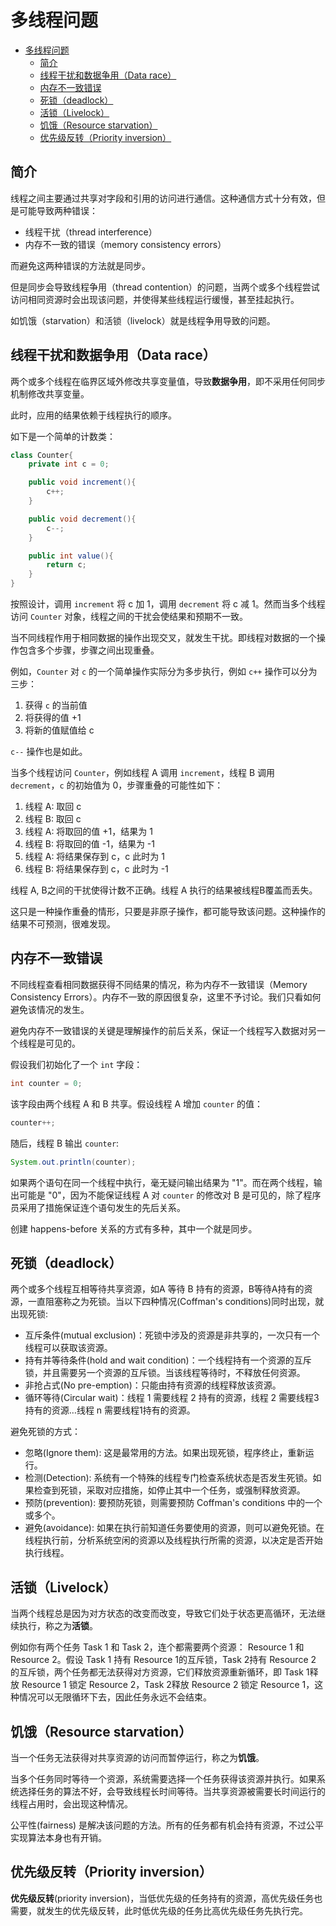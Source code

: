 # 多线程问题

- [多线程问题](#%e5%a4%9a%e7%ba%bf%e7%a8%8b%e9%97%ae%e9%a2%98)
  - [简介](#%e7%ae%80%e4%bb%8b)
  - [线程干扰和数据争用（Data race）](#%e7%ba%bf%e7%a8%8b%e5%b9%b2%e6%89%b0%e5%92%8c%e6%95%b0%e6%8d%ae%e4%ba%89%e7%94%a8data-race)
  - [内存不一致错误](#%e5%86%85%e5%ad%98%e4%b8%8d%e4%b8%80%e8%87%b4%e9%94%99%e8%af%af)
  - [死锁（deadlock）](#%e6%ad%bb%e9%94%81deadlock)
  - [活锁（Livelock）](#%e6%b4%bb%e9%94%81livelock)
  - [饥饿（Resource starvation）](#%e9%a5%a5%e9%a5%bfresource-starvation)
  - [优先级反转（Priority inversion）](#%e4%bc%98%e5%85%88%e7%ba%a7%e5%8f%8d%e8%bd%acpriority-inversion)

## 简介

线程之间主要通过共享对字段和引用的访问进行通信。这种通信方式十分有效，但是可能导致两种错误：

- 线程干扰（thread interference）
- 内存不一致的错误（memory consistency errors）

而避免这两种错误的方法就是同步。

但是同步会导致线程争用（thread contention）的问题，当两个或多个线程尝试访问相同资源时会出现该问题，并使得某些线程运行缓慢，甚至挂起执行。

如饥饿（starvation）和活锁（livelock）就是线程争用导致的问题。

## 线程干扰和数据争用（Data race）

两个或多个线程在临界区域外修改共享变量值，导致**数据争用**，即不采用任何同步机制修改共享变量。

此时，应用的结果依赖于线程执行的顺序。

如下是一个简单的计数类：

```java
class Counter{
    private int c = 0;

    public void increment(){
        c++;
    }

    public void decrement(){
        c--;
    }

    public int value(){
        return c;
    }
}
```

按照设计，调用 `increment` 将 c 加 1，调用 `decrement` 将 c 减 1。然而当多个线程访问 `Counter` 对象，线程之间的干扰会使结果和预期不一致。

当不同线程作用于相同数据的操作出现交叉，就发生干扰。即线程对数据的一个操作包含多个步骤，步骤之间出现重叠。

例如，`Counter` 对 `c` 的一个简单操作实际分为多步执行，例如 `c++` 操作可以分为三步：

1. 获得 `c` 的当前值
2. 将获得的值 +1
3. 将新的值赋值给 c

`c--` 操作也是如此。

当多个线程访问 `Counter`，例如线程 A 调用 `increment`，线程 B 调用 `decrement`，`c` 的初始值为 0，步骤重叠的可能性如下：

1) 线程 A: 取回 c
2) 线程 B: 取回 c
3) 线程 A: 将取回的值 +1，结果为 1
4) 线程 B: 将取回的值 -1，结果为 -1
5) 线程 A: 将结果保存到 c，c 此时为 1
6) 线程 B: 将结果保存到 c，c 此时为 -1

线程 A, B之间的干扰使得计数不正确。线程 A 执行的结果被线程B覆盖而丢失。

这只是一种操作重叠的情形，只要是非原子操作，都可能导致该问题。这种操作的结果不可预测，很难发现。

## 内存不一致错误

不同线程查看相同数据获得不同结果的情况，称为内存不一致错误（Memory Consistency Errors）。内存不一致的原因很复杂，这里不予讨论。我们只看如何避免该情况的发生。

避免内存不一致错误的关键是理解操作的前后关系，保证一个线程写入数据对另一个线程是可见的。

假设我们初始化了一个 `int` 字段：

```java
int counter = 0;
```

该字段由两个线程 A 和 B 共享。假设线程 A 增加 `counter` 的值：

```java
counter++;
```

随后，线程 B 输出 `counter`:

```java
System.out.println(counter);
```

如果两个语句在同一个线程中执行，毫无疑问输出结果为 "1"。而在两个线程，输出可能是 "0"，因为不能保证线程 A 对 `counter` 的修改对 B 是可见的，除了程序员采用了措施保证连个语句发生的先后关系。

创建 happens-before 关系的方式有多种，其中一个就是同步。

## 死锁（deadlock）

两个或多个线程互相等待共享资源，如A 等待 B 持有的资源，B等待A持有的资源，一直阻塞称之为死锁。当以下四种情况(Coffman's conditions)同时出现，就出现死锁:

- 互斥条件(mutual exclusion)：死锁中涉及的资源是非共享的，一次只有一个线程可以获取该资源。
- 持有并等待条件(hold and wait condition)：一个线程持有一个资源的互斥锁，并且需要另一个资源的互斥锁。当该线程等待时，不释放任何资源。
- 非抢占式(No pre-emption)：只能由持有资源的线程释放该资源。
- 循环等待(Circular wait)：线程 1 需要线程 2 持有的资源，线程 2 需要线程3持有的资源…线程 n 需要线程1持有的资源。

避免死锁的方式：

- 忽略(Ignore them): 这是最常用的方法。如果出现死锁，程序终止，重新运行。
- 检测(Detection): 系统有一个特殊的线程专门检查系统状态是否发生死锁。如果检查到死锁，采取对应措施，如停止其中一个任务，或强制释放资源。
- 预防(prevention): 要预防死锁，则需要预防 Coffman's conditions 中的一个或多个。
- 避免(avoidance): 如果在执行前知道任务要使用的资源，则可以避免死锁。在线程执行前，分析系统空闲的资源以及线程执行所需的资源，以决定是否开始执行线程。

## 活锁（Livelock）

当两个线程总是因为对方状态的改变而改变，导致它们处于状态更高循环，无法继续执行，称之为**活锁**。

例如你有两个任务 Task 1 和 Task 2，连个都需要两个资源： Resource 1 和 Resource 2。假设 Task 1 持有 Resource 1的互斥锁，Task 2持有 Resource 2 的互斥锁，两个任务都无法获得对方资源，它们释放资源重新循环，即 Task 1释放 Resource 1 锁定 Resource 2，Task 2释放 Resource 2 锁定 Resource 1，这种情况可以无限循环下去，因此任务永远不会结束。

## 饥饿（Resource starvation）

当一个任务无法获得对共享资源的访问而暂停运行，称之为**饥饿**。

当多个任务同时等待一个资源，系统需要选择一个任务获得该资源并执行。如果系统选择任务的算法不好，会导致线程长时间等待。当共享资源被需要长时间运行的线程占用时，会出现这种情况。

公平性(fairness) 是解决该问题的方法。所有的任务都有机会持有资源，不过公平实现算法本身也有开销。

## 优先级反转（Priority inversion）

**优先级反转**(priority inversion)，当低优先级的任务持有的资源，高优先级任务也需要，就发生的优先级反转，此时低优先级的任务比高优先级任务先执行完。
